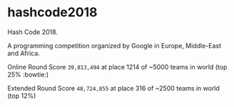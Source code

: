 # hashcode2018
Hash Code 2018.

A programming competition organized by Google in Europe, Middle-East and Africa.

Online Round Score `39,813,494` at place 1214 of ~5000 teams in world (top 25% :bowtie:)

Extended Round Score `48,724,855` at place 316 of ~2500 teams in world (top 12%)
